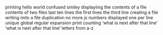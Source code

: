 printing hello world
confused smiley
displayiing the contents of a file
contents of two files
last ten lines
the first lines
the third line
creating a file
writing imto a file
duplication
no more js
numbers
displayed one per line
unique
global regular expansion print
counting
‘what is next after that line’
‘what is next after that line’
letters from a-z
